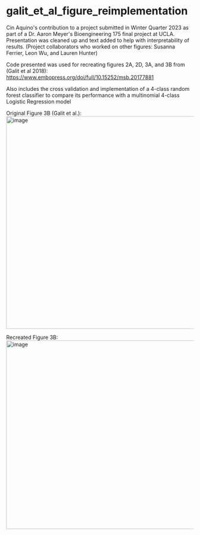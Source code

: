 # galit_et_al_figure_reimplementation
Cin Aquino's contribution to a project submitted in Winter Quarter 2023 
as part of a Dr. Aaron Meyer's Bioengineering 175 final project at UCLA. 
Presentation was cleaned up and text added to help with interpretability of results.
(Project collaborators who worked on other figures: Susanna Ferrier, Leon Wu, and Lauren Hunter) 

Code presented was used for recreating figures 2A, 2D, 3A,
and 3B from (Galit et al 2018): https://www.embopress.org/doi/full/10.15252/msb.20177881

Also includes the cross validation and implementation of a 4-class
random forest classifier to compare its performance with a multinomial 
4-class Logistic Regression model

Original Figure 3B (Galit et al.):
<img width="569" alt="image" src="https://user-images.githubusercontent.com/97372002/229393433-2f2524df-2178-4fbb-a99c-bd3dbee0c3af.png">

Recreated Figure 3B: 
<img width="505" alt="image" src="https://user-images.githubusercontent.com/97372002/229393346-9c0441f5-545e-4bbf-89d0-3ee6862200be.png">
